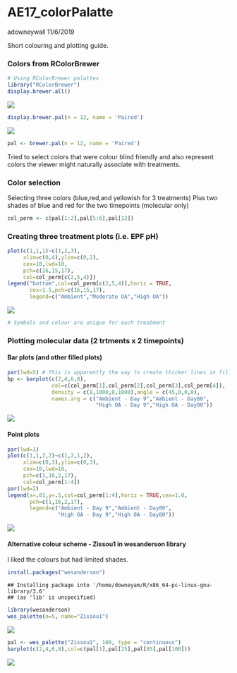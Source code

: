 AE17\_colorPalatte
================
adowneywall
11/6/2019

Short colouring and plotting guide.

### Colors from RColorBrewer

``` r
# Using RColorBrewer palattes
library("RColorBrewer")
display.brewer.all()
```

![](AE17_colourpalattee_files/figure-gfm/unnamed-chunk-1-1.png)<!-- -->

``` r
display.brewer.pal(n = 12, name = 'Paired')
```

![](AE17_colourpalattee_files/figure-gfm/unnamed-chunk-1-2.png)<!-- -->

``` r
pal <- brewer.pal(n = 12, name = 'Paired')
```

Tried to select colors that were colour blind friendly and also
represent colors the viewer might naturally associate with treatments.

### Color selection

Selecting three colors (blue,red,and yellowish for 3 treatments) Plus
two shades of blue and red for the two timepoints (molecular only)

``` r
col_perm <- c(pal[1:2],pal[5:6],pal[12])
```

### Creating three treatment plots (i.e. EPF pH)

``` r
plot(c(1,1,1)~c(1,2,3),
     xlim=c(0,4),ylim=c(0,2),
     cex=10,lwd=10,
     pch=c(16,15,17),
     col=col_perm[c(2,5,4)])
legend("bottom",col=col_perm[c(2,5,4)],horiz = TRUE,
       cex=1.5,pch=c(16,15,17),
       legend=c("Ambient","Moderate OA","High OA"))
```

![](AE17_colourpalattee_files/figure-gfm/unnamed-chunk-3-1.png)<!-- -->

``` r
# Symbols and colour are unique for each treatment
```

### Plotting molecular data (2 trtments x 2 timepoints)

#### Bar plots (and other filled plots)

``` r
par(lwd=5) # This is apparently the way to create thicker lines in filled spaces.
bp <- barplot(c(2,4,6,8),
              col=c(col_perm[1],col_perm[2],col_perm[3],col_perm[4]),
              density = c(8,1000,8,1000),angle = c(45,0,0,0),
              names.arg = c("Ambient - Day 9","Ambient - Day80",
                            "High OA - Day 9","High OA - Day80"))
```

![](AE17_colourpalattee_files/figure-gfm/unnamed-chunk-4-1.png)<!-- -->

#### Point plots

``` r
par(lwd=1)
plot(c(1,1,2,2)~c(1,2,1,2),
     xlim=c(0,3),ylim=c(0,3),
     cex=10,lwd=10,
     pch=c(1,16,2,17),
     col=col_perm[1:4])
par(lwd=2)
legend(x=.01,y=.5,col=col_perm[1:4],horiz = TRUE,cex=1.0,
       pch=c(1,16,2,17),
       legend=c("Ambient - Day 9","Ambient - Day80",
                "High OA - Day 9","High OA - Day80"))
```

![](AE17_colourpalattee_files/figure-gfm/unnamed-chunk-5-1.png)<!-- -->

#### Alternative colour scheme - Zissou1 in wesanderson library

I liked the colours but had limited
    shades.

``` r
install.packages("wesanderson")
```

    ## Installing package into '/home/downeyam/R/x86_64-pc-linux-gnu-library/3.6'
    ## (as 'lib' is unspecified)

``` r
library(wesanderson)
wes_palette(n=5, name="Zissou1")
```

![](AE17_colourpalattee_files/figure-gfm/unnamed-chunk-6-1.png)<!-- -->

``` r
pal <- wes_palette("Zissou1", 100, type = "continuous")
barplot(c(2,4,6,8),col=c(pal[1],pal[25],pal[85],pal[100]))
```

![](AE17_colourpalattee_files/figure-gfm/unnamed-chunk-6-2.png)<!-- -->
